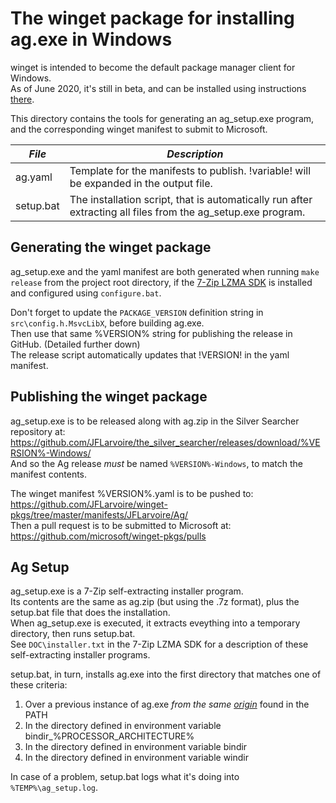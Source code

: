 The winget package for installing ag.exe in Windows
===================================================


winget is intended to become the default package manager client for Windows.  
As of June 2020, it's still in beta, and can be installed using instructions [there](https://github.com/microsoft/winget-cli).

This directory contains the tools for generating an ag_setup.exe program, and the corresponding winget manifest to
submit to Microsoft.

| *File*    | *Description*                                                                          |
|-----------|----------------------------------------------------------------------------------------|
| ag.yaml   | Template for the manifests to publish. !variable! will be expanded in the output file. |
| setup.bat | The installation script, that is automatically run after extracting all files from the ag_setup.exe program. |


Generating the winget package
-----------------------------

ag_setup.exe and the yaml manifest are both generated when running `make release` from the project root directory,
if the [7-Zip LZMA SDK](https://www.7-zip.org/sdk.html) is installed and configured using `configure.bat`.

Don't forget to update the `PACKAGE_VERSION` definition string in `src\config.h.MsvcLibX`, before building ag.exe.  
Then use that same %VERSION% string for publishing the release in GitHub. (Detailed further down)  
The release script automatically updates that !VERSION! in the yaml manifest.


Publishing the winget package
-----------------------------

ag_setup.exe is to be released along with ag.zip in the Silver Searcher repository at:  
https://github.com/JFLarvoire/the_silver_searcher/releases/download/%VERSION%-Windows/  
And so the Ag release *must* be named `%VERSION%-Windows`, to match the manifest contents.

The winget manifest %VERSION%.yaml is to be pushed to:  
https://github.com/JFLarvoire/winget-pkgs/tree/master/manifests/JFLarvoire/Ag/  
Then a pull request is to be submitted to Microsoft at:  
https://github.com/microsoft/winget-pkgs/pulls


Ag Setup
--------

ag_setup.exe is a 7-Zip self-extracting installer program.  
Its contents are the same as ag.zip (but using the .7z format), plus the setup.bat file that does the installation.  
When ag_setup.exe is executed, it extracts eveything into a temporary directory, then runs setup.bat.  
See `DOC\installer.txt` in the 7-Zip LZMA SDK for a description of these self-extracting installer programs.

setup.bat, in turn, installs ag.exe into the first directory that matches one of these criteria:

 1. Over a previous instance of ag.exe *from the same [origin](https://github.com/JFLarvoire/the_silver_searcher)* found in the PATH
 2. In the directory defined in environment variable bindir_%PROCESSOR_ARCHITECTURE%
 3. In the directory defined in environment variable bindir
 4. In the directory defined in environment variable windir
 
In case of a problem, setup.bat logs what it's doing into `%TEMP%\ag_setup.log`.
